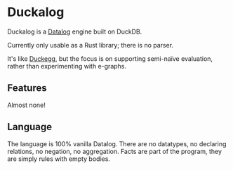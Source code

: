 # Duckalog

Duckalog is a [Datalog][datalog] engine built on DuckDB.

Currently only usable as a Rust library; there is no parser.

It's like [Duckegg](https://github.com/philzook58/duckegg), but the focus is on
supporting semi-naïve evaluation, rather than experimenting with e-graphs.

## Features

Almost none!

## Language

The language is 100% vanilla Datalog. There are no datatypes, no declaring
relations, no negation, no aggregation. Facts are part of the program, they
are simply rules with empty bodies.

[datalog]: https://en.wikipedia.org/wiki/Datalog